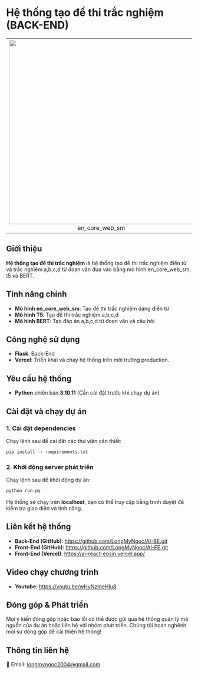 # Hệ thống tạo đề thi trắc nghiệm (BACK-END)
<table align="center">
  <tr>
    <td align="center"><img src="https://github.com/LongMyNgoc/Multiple-choice-question-generation-system-FE/blob/main/public/en_core_web_sm.png" width="500"><br>en_core_web_sm</td>
    <td align="center"><img src="https://github.com/LongMyNgoc/Multiple-choice-question-generation-system-FE/blob/main/public/T5.png" width="500"><br>T5</td>
    <td align="center"><img src="https://github.com/LongMyNgoc/Multiple-choice-question-generation-system-FE/blob/main/public/BERT.png" width="500"><br>BERT</td>
  </tr>
</table>

## Giới thiệu
**Hệ thống tạo đề thi trắc nghiệm** là hệ thống tạo đề thi trắc nghiệm điền từ và trắc nghiệm a,b,c,d từ đoạn văn đưa vào bằng mô hình en_core_web_sm, t5 và BERT.

## Tính năng chính 
- **Mô hình en_core_web_sm**: Tạo đề thi trắc nghiệm dạng điền từ
- **Mô hình T5**: Tạo đề thi trắc nghiệm a,b,c,d
- **Mô hình BERT**: Tạo đáp án a,b,c,d từ đoạn văn và câu hỏi

## Công nghệ sử dụng
- **Flask**: Back-End
- **Vercel**: Triển khai và chạy hệ thống trên môi trường production.

## Yêu cầu hệ thống
- **Python** phiên bản **3.10.11** (Cần cài đặt trước khi chạy dự án)

## Cài đặt và chạy dự án
### 1. Cài đặt dependencies
Chạy lệnh sau để cài đặt các thư viện cần thiết:
```bash
pip install -r requirements.txt
```

### 2. Khởi động server phát triển
Chạy lệnh sau để khởi động dự án:
```bash
python run.py
```

Hệ thống sẽ chạy trên **localhost**, bạn có thể truy cập bằng trình duyệt để kiểm tra giao diện và tính năng.

## Liên kết hệ thống
- **Back-End (GitHub)**: https://github.com/LongMyNgoc/AI-BE.git
- **Front-End (GitHub)**: https://github.com/LongMyNgoc/AI-FE.git
- **Front-End (Vercel)**: https://ai-react-eosin.vercel.app/

## Video chạy chương trình
- **Youtube**: https://youtu.be/wHyNzmeHIu8

## Đóng góp & Phát triển
Mọi ý kiến đóng góp hoặc báo lỗi có thể được gửi qua hệ thống quản lý mã nguồn của dự án hoặc liên hệ với nhóm phát triển. Chúng tôi hoan nghênh mọi sự đóng góp để cải thiện hệ thống!

## Thông tin liên hệ
📧 Email: longmyngoc2004@gmail.com  
